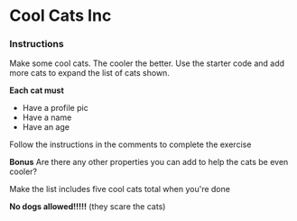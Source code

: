 # Cool Cats Inc
### Instructions
Make some cool cats. The cooler the better. Use the starter code and add more cats to expand the list of cats shown.

**Each cat must**

- Have a profile pic
- Have a name
- Have an age

Follow the instructions in the comments to complete the exercise 

**Bonus**
Are there any other properties you can add to help the cats be even cooler?


Make the list includes five cool cats total when you're done

**No dogs allowed!!!!!** (they scare the cats)
